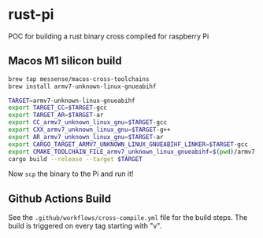 # rust-pi
POC for building a rust binary cross compiled for raspberry Pi

## Macos M1 silicon build
```bash
brew tap messense/macos-cross-toolchains
brew install armv7-unknown-linux-gnueabihf 
```

```bash
TARGET=armv7-unknown-linux-gnueabihf                                       
export TARGET_CC=$TARGET-gcc
export TARGET_AR=$TARGET-ar
export CC_armv7_unknown_linux_gnu=$TARGET-gcc
export CXX_armv7_unknown_linux_gnu=$TARGET-g++
export AR_armv7_unknown_linux_gnu=$TARGET-ar
export CARGO_TARGET_ARMV7_UNKNOWN_LINUX_GNUEABIHF_LINKER=$TARGET-gcc
export CMAKE_TOOLCHAIN_FILE_armv7_unknown_linux_gnueabihf=$(pwd)/armv7.cmake
cargo build --release --target $TARGET
```
Now `scp` the binary to the Pi and run it!

## Github Actions Build
See the `.github/workflows/cross-compile.yml` file for the build steps. The build is triggered on every tag starting with "v".

